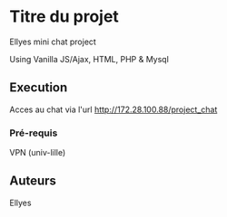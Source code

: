 # Titre du projet
Ellyes mini chat project

Using Vanilla JS/Ajax, HTML, PHP & Mysql

## Execution
Acces au chat via l'url
http://172.28.100.88/project_chat



### Pré-requis
VPN (univ-lille)

## Auteurs
Ellyes



